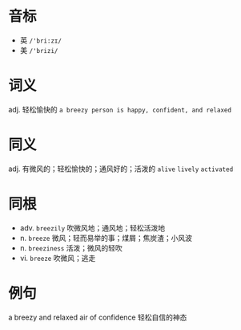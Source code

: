 # 音标

- 英 `/'bri:zɪ/`
- 美 `/'brizi/`

# 词义

adj. 轻松愉快的
`a breezy person is happy, confident, and relaxed`

# 同义

adj. 有微风的；轻松愉快的；通风好的；活泼的
`alive` `lively` `activated`

# 同根

- adv. `breezily` 吹微风地；通风地；轻松活泼地
- n. `breeze` 微风；轻而易举的事；煤屑；焦炭渣；小风波
- n. `breeziness` 活泼；微风的轻吹
- vi. `breeze` 吹微风；逃走

# 例句

a breezy and relaxed air of confidence
轻松自信的神态


